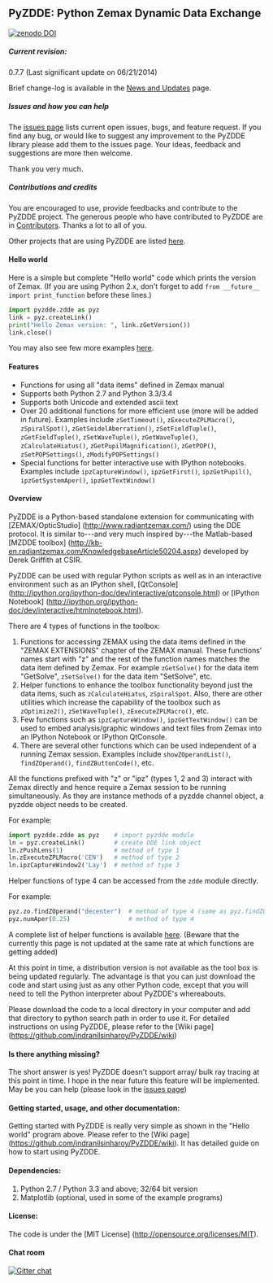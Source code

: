 ## PyZDDE: Python Zemax Dynamic Data Exchange

[![zenodo DOI](https://zenodo.org/badge/3811/indranilsinharoy/PyZDDE.png)](https://zenodo.org/record/9852?ln=en)

##### Current revision:

0.7.7 (Last significant update on 06/21/2014)

Brief change-log is available in the [News and Updates](https://github.com/indranilsinharoy/PyZDDE/wiki/News-and-updates) page.

##### Issues and how you can help

The  [issues page](https://github.com/indranilsinharoy/PyZDDE/issues?state=open) lists current open issues, bugs, and feature request. If you find any bug, or would like to suggest any improvement to the PyZDDE library please add them to the issues page. Your ideas, feedback and suggestions are more then welcome.

Thank you very much.

##### Contributions and credits

You are encouraged to use, provide feedbacks and contribute to the PyZDDE project. The generous people who have contributed to PyZDDE are in [Contributors](https://github.com/indranilsinharoy/PyZDDE/wiki/Contributors). Thanks a lot to all of you.

Other projects that are using PyZDDE are listed [here](https://github.com/indranilsinharoy/PyZDDE/wiki/Projects-using-PyZDDE).

#### Hello world

Here is a simple but complete "Hello world" code which prints the version of Zemax. 
(If you are using Python 2.x, don't forget to add `from __future__ import print_function`
before these lines.)   

```python
import pyzdde.zdde as pyz
link = pyz.createLink()
print("Hello Zemax version: ", link.zGetVersion())
link.close()
```

You may also see few more examples [here](http://nbviewer.ipython.org/github/indranilsinharoy/PyZDDE/tree/master/Examples/). 

#### Features

* Functions for using all "data items" defined in Zemax manual
* Supports both Python 2.7 and Python 3.3/3.4
* Supports both Unicode and extended ascii text
* Over 20 additional functions for more efficient use (more will be added in future). Examples include `zSetTimeout()`, `zExecuteZPLMacro()`, `zSpiralSpot()`, `zGetSeidelAberration()`, `zSetFieldTuple()`, `zGetFieldTuple()`, `zSetWaveTuple()`, `zGetWaveTuple()`, `zCalculateHiatus()`, `zGetPupilMagnification()`, `zGetPOP()`, `zSetPOPSettings()`, `zModifyPOPSettings()`
* Special functions for better interactive use with IPython notebooks. Examples include `ipzCaptureWindow()`, `ipzGetFirst()`, `ipzGetPupil()`, `ipzGetSystemAper()`, `ipzGetTextWindow()`


#### Overview

PyZDDE is a Python-based standalone extension for communicating with [ZEMAX/OpticStudio] (http://www.radiantzemax.com/) using the DDE protocol. It is similar to---and very much inspired by---the Matlab-based [MZDDE toolbox] (http://kb-en.radiantzemax.com/KnowledgebaseArticle50204.aspx) developed by Derek Griffith at CSIR.

PyZDDE can be used with regular Python scripts as well as in an interactive environment such as an IPython shell, [QtConsole] (http://ipython.org/ipython-doc/dev/interactive/qtconsole.html) or [IPython Notebook] (http://ipython.org/ipython-doc/dev/interactive/htmlnotebook.html). 

There are 4 types of functions in the toolbox:

1.  Functions for accessing ZEMAX using the data items defined in the "ZEMAX EXTENSIONS" chapter of the ZEMAX manual. These functions' names start with "z" and the rest of the function names matches the data item defined by Zemax. For example `zGetSolve()` for the data item "GetSolve", `zSetSolve()` for the data item "SetSolve", etc.
2.  Helper functions to enhance the toolbox functionality beyond just the data items, such as `zCalculateHiatus`, `zSpiralSpot`. Also, there are other utilities which increase the capability of the toolbox such as `zOptimize2()`, `zSetWaveTuple()`, `zExecuteZPLMacro()`, etc. 
3.  Few functions such as `ipzCaptureWindow()`, `ipzGetTextWindow()` can be used to embed analysis/graphic windows and text files from Zemax into an IPython Notebook or IPython QtConsole.
4.  There are several other functions which can be used independent of a running Zemax session. Examples include `showZOperandList()`, `findZOperand()`, `findZButtonCode()`, etc.


All the functions prefixed with "z" or "ipz"  (types 1, 2 and 3) interact with Zemax directly and hence require a Zemax session to be running simultaneously. As they are instance methods of a pyzdde channel object, a pyzdde object needs to be created.

For example:

```python
import pyzdde.zdde as pyz    # import pyzdde module
ln = pyz.createLink()        # create DDE link object
ln.zPushLens(1)              # method of type 1
ln.zExecuteZPLMacro('CEN')   # method of type 2
ln.ipzCaptureWindow2('Lay')  # method of type 3
```

Helper functions of type 4 can be accessed from the `zdde` module directly.

For example:

```python
pyz.zo.findZOperand("decenter")  # method of type 4 (same as pyz.findZOperand)
pyz.numAper(0.25)                # method of type 4
```

A complete list of helper functions is available [here](https://github.com/indranilsinharoy/PyZDDE/wiki/List-of-helper-functions-in-PyZDDE). (Beware that the currently this page is not updated at the same rate at which functions are getting added)

At this point in time, a distribution version is not available as the tool box is being updated regularly. The advantage is that you can just download the code and start using just as any other Python code, except that you will need to tell the Python interpreter about PyZDDE's whereabouts.

Please download the code to a local directory in your computer and add that directory to python search path in order to use it. For detailed instructions on using PyZDDE, please refer to the [Wiki page] (https://github.com/indranilsinharoy/PyZDDE/wiki)


#### Is there anything missing?
The short answer is yes! PyZDDE doesn't support array/ bulk ray tracing at this point in time. I hope in the near future this feature will be implemented. May be you can help (please look in the [issues page](https://github.com/indranilsinharoy/PyZDDE/issues/21))


#### Getting started, usage, and other documentation:
Getting started with PyZDDE is really very simple as shown in the "Hello world" program above. Please refer to the [Wiki page] (https://github.com/indranilsinharoy/PyZDDE/wiki). It has detailed guide on how to start using PyZDDE.

#### Dependencies:

1.   Python 2.7 / Python 3.3 and above; 32/64 bit version
2.   Matplotlib (optional, used in some of the example programs)

#### License:
The code is under the [MIT License] (http://opensource.org/licenses/MIT).

#### Chat room
[![Gitter chat](https://badges.gitter.im/indranilsinharoy/PyZDDE.png)](https://gitter.im/indranilsinharoy/PyZDDE)
